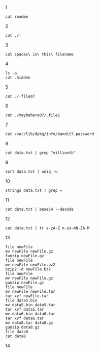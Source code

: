 1

`cat readme`

2

`cat ./-`

3

`cat spaces\ in\ this\ filename` 

4

```cd inhere
ls -a
cat .hidden
```

5

```file ./-file07
cat ./-file07
```

6

```find . -type f -size 1033c -name "[[:print:]]*" ! -executable
cat ./maybehere07/.file2
```

7

```find / -user bandit7 -group bandit6 -size 33c 2> /dev/null
cat /var/lib/dpkg/info/bandit7.password
```

8

`cat data.txt | grep "millionth"`

9

`sort data.txt | uniq -u`

10

`strings data.txt | grep =`

11

`cat data.txt | base64 --decode`

12

`cat data.txt | tr a-zA-Z n-za-mN-ZA-M`

13

```xxd -r data.txt > newFile
file newFile
mv newFile newFile.gz
funzip newFile.gz
file newFile
mv newFile newFile.bz2
bzip2 -d newFile.bz2
file newFile
mv newFile newFile.gz
gunzip newFile.gz
file newFile
mv newFile newFile.tar
tar xvf newFile.tar
file data5.bin
mv data5.bin data5.tar
tar xvf data5.tar
mv data6.bin data6.tar
tar xvf data6.tar
mv data8.tar data8.gz
gunzip data8.gz
file data8
cat data8
```

14

